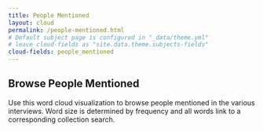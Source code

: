 ```yaml
---
title: People Mentioned
layout: cloud
permalink: /people-mentioned.html
# Default subject page is configured in "_data/theme.yml"
# leave cloud-fields as "site.data.theme.subjects-fields"
cloud-fields: people_mentioned
---
```


## Browse People Mentioned

Use this word cloud visualization to browse people mentioned in the various interviews.
Word size is determined by frequency and all words link to a corresponding collection search.
